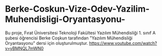 # Berke-Coskun-Vize-Odev-Yazilim-Muhendisligi-Oryantasyonu-
Bu proje, Fırat Üniversitesi Teknoloji Fakültesi Yazılım Mühendisliği 1. sınıf A şubesi öğrencisi Berke Coşkun tarafından "Yazılım Mühendisliği Oryantasyonu" dersi için oluşturulmuştur.
https://www.youtube.com/watch?v=yBMNQL7mWN0
